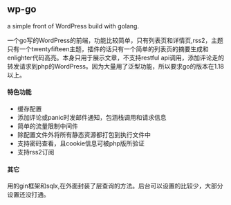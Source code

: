 ## wp-go
a simple front of WordPress build with golang.

一个go写的WordPress的前端，功能比较简单，只有列表页和详情页,rss2，主题只有一个twentyfifteen主题，插件的话只有一个简单的列表页的摘要生成和enlighter代码高亮。本身只用于展示文章，不支持restful api调用，添加评论走的转发请求到php的WordPress。因为大量用了泛型功能，所以要求go的版本在1.18以上。

#### 特色功能

- 缓存配置
- 添加评论或panic时发邮件通知，包涵栈调用和请求信息
- 简单的流量限制中间件
- 除配置文件外将所有静态资源都打包到执行文件中
- 支持密码查看，且cookie信息可被php版所验证
- 支持rss2订阅

#### 其它
用的gin框架和sqlx,在外面封装了层查询的方法。后台可以设置的比较少，大部分设置还没打通。